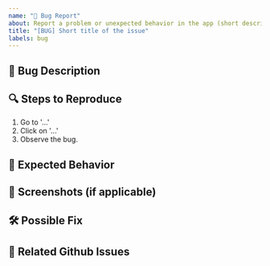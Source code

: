 ```yaml
---
name: "🐛 Bug Report"
about: Report a problem or unexpected behavior in the app (short description).
title: "[BUG] Short title of the issue"
labels: bug
---
```


## 🐛 Bug Description

<!-- A clear and concise description of what the bug is. -->

## 🔍 Steps to Reproduce

1. Go to '...'
2. Click on '...'
3. Observe the bug.

## 📌 Expected Behavior

<!-- Describe what should happen instead. -->

## 📸 Screenshots (if applicable)

<!-- Attach any screenshots to help explain the issue. -->

## 🛠 Possible Fix

<!-- Suggest any ideas for fixing this bug, if possible. -->

## 🎯 Related Github Issues

<!-- Link related Github issues here if applicable. -->
